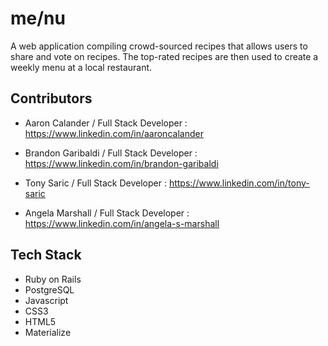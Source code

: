 # me/nu

A web application compiling crowd-sourced recipes that allows users to share and vote on recipes. The top-rated recipes are then used to create a weekly menu at a local restaurant.

## Contributors

* Aaron Calander / Full Stack Developer : <https://www.linkedin.com/in/aaroncalander>
* Brandon Garibaldi / Full Stack Developer : <https://www.linkedin.com/in/brandon-garibaldi>

* Tony Saric / Full Stack Developer : <https://www.linkedin.com/in/tony-saric>

* Angela Marshall / Full Stack Developer : <https://www.linkedin.com/in/angela-s-marshall>

## Tech Stack

* Ruby on Rails
* PostgreSQL
* Javascript
* CSS3
* HTML5
* Materialize
